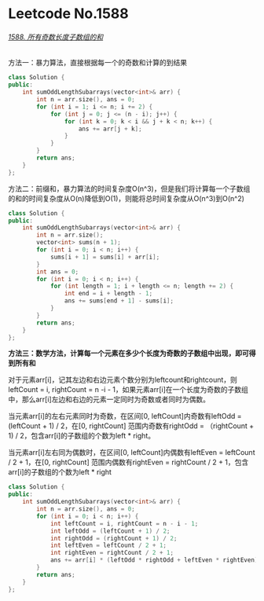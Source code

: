 # Leetcode No.1588

###### [1588. 所有奇数长度子数组的和](https://leetcode-cn.com/problems/sum-of-all-odd-length-subarrays/)

方法一：暴力算法，直接根据每一个的奇数和计算的到结果

```c++
class Solution {
public:
    int sumOddLengthSubarrays(vector<int>& arr) {
        int n = arr.size(), ans = 0;
        for (int i = 1; i <= n; i += 2) {
            for (int j = 0; j <= (n - i); j++) {
                for (int k = 0; k < i && j + k < n; k++) {
                    ans += arr[j + k];
                }
            }
        }
        return ans;
    }
};
```

方法二：前缀和，暴力算法的时间复杂度O(n\^3)，但是我们将计算每一个子数组的和的时间复杂度从O(n)降低到O(1)，则能将总时间复杂度从O(n\^3)到O(n\^2)

```c++
class Solution {
public:
    int sumOddLengthSubarrays(vector<int>& arr) {
        int n = arr.size();
        vector<int> sums(n + 1);
        for (int i = 0; i < n; i++) {
            sums[i + 1] = sums[i] + arr[i];
        }
        int ans = 0;
        for (int i = 0; i < n; i++) {
            for (int length = 1; i + length <= n; length += 2) {
                int end = i + length - 1;
                ans += sums[end + 1] - sums[i];
            }
        }
        return ans;
    }
};
```

**方法三：数学方法，计算每一个元素在多少个长度为奇数的子数组中出现，即可得到所有和**

对于元素arr[i]，记其左边和右边元素个数分别为leftcount和rightcount，则leftCount = i, rightCount = n -i - 1，如果元素arr[i]在一个长度为奇数的子数组中，那么arr[i]左边和右边的元素一定同时为奇数或者同时为偶数。

当元素arr[i]的左右元素同时为奇数，在区间[0, leftCount]内奇数有leftOdd = (leftCount + 1) / 2，在[0, rightCount] 范围内奇数有rightOdd = （rightCount + 1) / 2，包含arr[i]的子数组的个数为left * right。

当元素arr[i]左右同为偶数时，在区间[0, leftCount]内偶数有leftEven = leftCount / 2 + 1，在[0, rightCount] 范围内偶数有rightEven = rightCount / 2 + 1，包含arr[i]的子数组的个数为left * right

```c++
class Solution {
public:
    int sumOddLengthSubarrays(vector<int>& arr) {
        int n = arr.size(), ans = 0;
        for (int i = 0; i < n; i++) {
            int leftCount = i, rightCount = n - i - 1;
            int leftOdd = (leftCount + 1) / 2;
            int rightOdd = (rightCount + 1) / 2;
            int leftEven = leftCount / 2 + 1;
            int rightEven = rightCount / 2 + 1;
            ans += arr[i] * (leftOdd * rightOdd + leftEven * rightEven);
        }
        return ans;
    }
};
```

